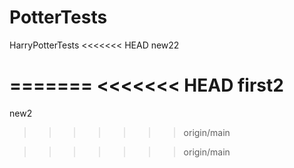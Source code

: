 # PotterTests
HarryPotterTests
<<<<<<< HEAD
new22

=======
<<<<<<< HEAD
first2
=======
new2
>>>>>>> origin/main

>>>>>>> origin/main
